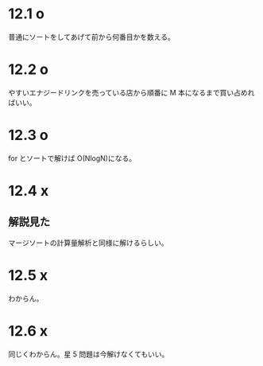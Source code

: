 # 12.1 o

普通にソートをしてあげて前から何番目かを数える。

# 12.2 o

やすいエナジードリンクを売っている店から順番に M 本になるまで買い占めればいい。

# 12.3 o

for とソートで解けば O(NlogN)になる。

# 12.4 x

## 解説見た

マージソートの計算量解析と同様に解けるらしい。

# 12.5 x

わからん。

# 12.6 x

同じくわからん。星 5 問題は今解けなくてもいい。
